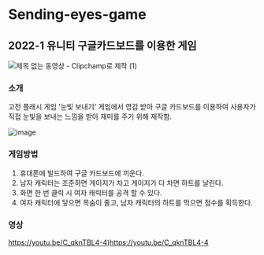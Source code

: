 # Sending-eyes-game

## 2022-1 유니티 구글카드보드를 이용한 게임
![제목 없는 동영상 - Clipchamp로 제작 (1)](https://github.com/ub0329/Sending-eyes-game/assets/112606772/ad316f45-c151-4f41-a009-d6acb3ee6a45)
<img scr="https://github.com/ub0329/Sending-eyes-game/assets/112606772/ad316f45-c151-4f41-a009-d6acb3ee6a45">

### 소개
고전 플래시 게임 '눈빛 보내기' 게임에서 영감 받아 구글 카드보드를 이용하여 사용자가 직접 눈빛을 보내는 느낌을 받아 재미를 주기 위해 제작함.

![image](https://github.com/ub0329/Sending-eyes-game/assets/112606772/ada267fd-86e6-4527-b23e-6476584e98e4)
<img scr="https://github.com/ub0329/Sending-eyes-game/assets/112606772/ada267fd-86e6-4527-b23e-6476584e98e4">

### 게임방법
1. 휴대폰에 빌드하여 구글 카드보드에 끼운다.
2. 남자 캐릭터는 조준하면 게이지가 차고 게이지가 다 차면 하트를 날린다.
3. 화면 한 번 클릭 시 여자 캐릭터를 공격 할 수 있다.
4. 여자 캐릭터에 닿으면 목숨이 줄고, 남자 캐릭터의 하트를 먹으면 점수를 획득한다.

### 영상
https://youtu.be/C_qknTBL4-4)https://youtu.be/C_qknTBL4-4

